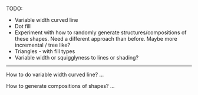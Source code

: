 TODO:
- Variable width curved line
- Dot fill
- Experiment with how to randomly generate structures/compositions of these shapes. Need a different approach than before. Maybe more incremental / tree like?
- Triangles - with fill types
- Variable width or squigglyness to lines or shading?

---

How to do variable width curved line?
...

How to generate compositions of shapes?
...
 